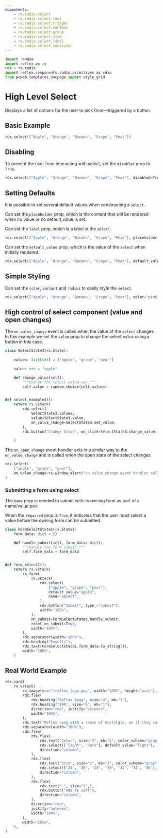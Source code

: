 ```yaml
---
components:
    - rx.radix.select
    - rx.radix.select.root
    - rx.radix.select.trigger
    - rx.radix.select.content
    - rx.radix.select.group
    - rx.radix.select.item
    - rx.radix.select.label
    - rx.radix.select.separator
---
```



```python exec
import random
import reflex as rx
rdx = rx.radix
import reflex.components.radix.primitives as rdxp
from pcweb.templates.docpage import style_grid
```

# High Level Select

Displays a list of options for the user to pick from—triggered by a button.

## Basic Example

```python demo
rdx.select(["Apple", "Orange", "Banana", "Grape", "Pear"])
```




## Disabling

To prevent the user from interacting with select, set the `disabled` prop to `True`.

```python demo
rdx.select(["Apple", "Orange", "Banana", "Grape", "Pear"], disabled=True)
```


## Setting Defaults 


It is possible to set several default values when constructing a `select`. 

Can set the `placeholder` prop, which is the content that will be rendered when no value or no default_value is set.

Can set the `label` prop, which is a label in the `select`.


```python demo
rdx.select(["Apple", "Orange", "Banana", "Grape", "Pear"], placeholder="Selection of Fruits", label="Fruits")
```

Can set the `default_value` prop, which is the value of the `select` when initially rendered.


```python demo
rdx.select(["Apple", "Orange", "Banana", "Grape", "Pear"], default_value="Orange")
```



## Simple Styling

Can set the `color`, `variant` and `radius` to easily style the `select`.


```python demo
rdx.select(["Apple", "Orange", "Banana", "Grape", "Pear"], color="pink", variant="soft", radius="full", width="100%")
```




## High control of select component (value and open changes)


The `on_value_change` event is called when the value of the `select` changes. In this example we set the `value` prop to change the select `value` using a button in this case. 

```python demo exec
class SelectState3(rx.State):
    
    values: list[str] = ["apple", "grape", "pear"]
    
    value: str = "apple"

    def change_value(self):
        """Change the select value var."""
        self.value = random.choice(self.values)


def select_example3():
    return rx.vstack(
        rdx.select(
            SelectState3.values,
            value=SelectState3.value,
            on_value_change=SelectState3.set_value,
        ),
        rdx.button("Change Value", on_click=SelectState3.change_value),
        
    )
```


The `on_open_change` event handler acts in a similar way to the `on_value_change` and is called when the open state of the select changes.

```python demo
rdx.select(
    ["apple", "grape", "pear"],
    on_value_change=rx.window_alert("on_value_change event handler called"),
)

```
 



### Submitting a form using select

The `name` prop is needed to submit with its owning form as part of a name/value pair.

When the `required` prop is `True`, it indicates that the user must select a value before the owning form can be submitted.


```python demo exec
class FormSelectState1(rx.State):
    form_data: dict = {}

    def handle_submit(self, form_data: dict):
        """Handle the form submit."""
        self.form_data = form_data


def form_select1():
    return rx.vstack(
        rx.form(
            rx.vstack(
                rdx.select(
                    ["apple", "grape", "pear"],
                    default_value="apple",
                    name="select",
                ),
                rdx.button("Submit", type_="submit"),
                width="100%",
            ),
            on_submit=FormSelectState1.handle_submit,
            reset_on_submit=True,
            width="100%",
        ),
        rdx.separator(width="100%"),
        rdx.heading("Results"),
        rdx.text(FormSelectState1.form_data.to_string()),
        width="100%",
    )
```





## Real World Example


```python demo
rdx.card(
    rx.vstack(
        rx.image(src="/reflex_logo.png", width="100%", height="auto"),
        rdx.flex(
            rdx.heading("Reflex Swag", size="4", mb="1"),
            rdx.heading("$99", size="6", mb="1"),
            direction="row", justify="between",
            width="100%",
        ),
        rdx.text("Reflex swag with a sense of nostalgia, as if they carry whispered tales of past adventures", size="2", mb="1"),
        rdx.separator(width="100%"),
        rdx.flex(
            rdx.flex(
                rdx.text("Color", size="2", mb="1", color_scheme="gray"),
                rdx.select(["light", "dark"], default_value="light"),
                direction="column",
            ),
            rdx.flex(
                rdx.text("Size", size="2", mb="1", color_scheme="gray"),
                rdx.select(["24", "26", "28", "30", "32", "34", "36"], default_value="30"),
                direction="column",
            ),
            rdx.flex(
                rdx.text(".", size="2",),
                rdx.button("Add to cart"),
                direction="column",
            ),
            direction="row",
            justify="between",
            width="100%",
        ),
        width="20vw",
    ),
)
```
